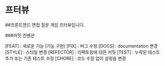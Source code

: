 # 프터뷰
##프론트엔드 면접 질문 게임 프터뷰입니다.

###커밋 컨벤션

[FEAT] : 새로운 기능 (기능 구현)
[FIX] : 버그 수정
[DOCS] : documentation 변경
[STYLE] : 스타일 변경
[REFECTOR] : 리팩토링에 대한 커밋
[TEST] : 누락된 테스트 추가 또는 기존 테스트 수정
[CHORE] : 코드 수정 없이 설정을 변경
